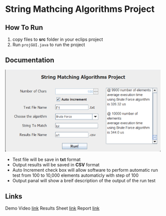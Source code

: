 # String Mathcing Algorithms Project
## How To Run
1. copy files to **src** folder in your eclips project 
2. Run `projGUI.java` to run the project

## Documentation
<img src = "screenShots/img1.png" width="500">

- Test file will be save in **txt** format
- Output results will be saved in **CSV** format 
- Auto Increment check box will allow software to perform automatic run test from 100 to 10,000 elements automaticly with step of 100
- Output panal will show a breif description of the output of the run test

## Links
Demo Video [link](https://youtu.be/spFQ-JKhmXE)
Results Sheet [link](https://studentksuedu-my.sharepoint.com/:x:/g/personal/441105960_student_ksu_edu_sa/EQR0q-LE3IZNv5yY6sXgBZABk3_Q9Go0VS1LvqHgrZHmjQ?e=EasUaN)
Report [link](https://studentksuedu-my.sharepoint.com/:x:/g/personal/441105960_student_ksu_edu_sa/EQR0q-LE3IZNv5yY6sXgBZABk3_Q9Go0VS1LvqHgrZHmjQ?e=EasUaN)
